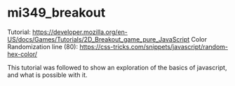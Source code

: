# mi349_breakout
Tutorial: https://developer.mozilla.org/en-US/docs/Games/Tutorials/2D_Breakout_game_pure_JavaScript 
Color Randomization line (80): https://css-tricks.com/snippets/javascript/random-hex-color/ 

This tutorial was followed to show an exploration of the basics of javascript, and what is possible with it. 